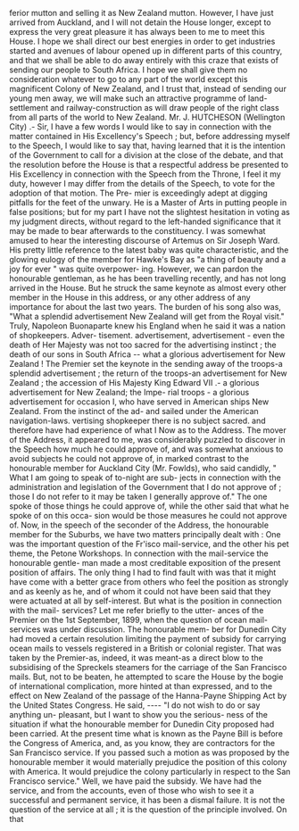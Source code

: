ferior mutton and selling it as New Zealand mutton. However, I have just arrived from Auckland, and I will not detain the House longer, except to express the very great pleasure it has always been to me to meet this House. I hope we shall direct our best energies in order to get industries started and avenues of labour opened up in different parts of this country, and that we shall be able to do away entirely with this craze that exists of sending our people to South Africa. I hope we shall give them no consideration whatever to go to any part of the world except this magnificent Colony of New Zealand, and I trust that, instead of sending our young men away, we will make such an attractive programme of land-settlement and railway-construction as will draw people of the right class from all parts of the world to New Zealand. Mr. J. HUTCHESON (Wellington City) .- Sir, I have a few words I would like to say in connection with the matter contained in His Excellency's Speech ; but, before addressing myself to the Speech, I would like to say that, having learned that it is the intention of the Government to call for a division at the close of the debate, and that the resolution before the House is that a respectful address be presented to His Excellency in connection with the Speech from the Throne, I feel it my duty, however I may differ from the details of the Speech, to vote for the adoption of that motion. The Pre- mier is exceedingly adept at digging pitfalls for the feet of the unwary. He is a Master of Arts in putting people in false positions; but for my part I have not the slightest hesitation in voting as my judgment directs, without regard to the left-handed significance that it may be made to bear afterwards to the constituency. I was somewhat amused to hear the interesting discourse of Artemus on Sir Joseph Ward. His pretty little reference to the latest baby was quite characteristic, and the glowing eulogy of the member for Hawke's Bay as "a thing of beauty and a joy for ever " was quite overpower- ing. However, we can pardon the honourable gentleman, as he has been travelling recently, and has not long arrived in the House. But he struck the same keynote as almost every other member in the House in this address, or any other address of any importance for about the last two years. The burden of his song also was, "What a splendid advertisement New Zealand will get from the Royal visit." Truly, Napoleon Buonaparte knew his England when he said it was a nation of shopkeepers. Adver- tisement. advertisement, advertisement - even the death of Her Majesty was not too sacred for the advertising instinct ; the death of our sons in South Africa -- what a glorious advertisement for New Zealand ! The Premier set the keynote in the sending away of the troops-a splendid advertisement ; the return of the troops-an advertisement for New Zealand ; the accession of His Majesty King Edward VII .- a glorious advertisement for New Zealand; the Impe- rial troops - a glorious advertisement for occasion I, who have served in American ships New Zealand. From the instinct of the ad- and sailed under the American navigation-laws. vertising shopkeeper there is no subject sacred. and therefore have had experience of what I Now as to the Address. The mover of the Address, it appeared to me, was considerably puzzled to discover in the Speech how much he could approve of, and was somewhat anxious to avoid subjects he could not approve of, in marked contrast to the honourable member for Auckland City (Mr. Fowlds), who said candidly, " What I am going to speak of to-night are sub- jects in connection with the administration and legislation of the Government that I do not approve of ; those I do not refer to it may be taken I generally approve of." The one spoke of those things he could approve of, while the other said that what he spoke of on this occa- sion would be those measures he could not approve of. Now, in the speech of the seconder of the Address, the honourable member for the Suburbs, we have two matters principally dealt with : One was the important question of the Fr'isco mail-service, and the other his pet theme, the Petone Workshops. In connection with the mail-service the honourable gentle- man made a most creditable exposition of the present position of affairs. The only thing I had to find fault with was that it might have come with a better grace from others who feel the position as strongly and as keenly as he, and of whom it could not have been said that they were actuated at all by self-interest. But what is the position in connection with the mail- services? Let me refer briefly to the utter- ances of the Premier on the 1st September, 1899, when the question of ocean mail-services was under discussion. The honourable mem- ber for Dunedin City had moved a certain resolution limiting the payment of subsidy for carrying ocean mails to vessels registered in a British or colonial register. That was taken by the Premier-as, indeed, it was meant-as a direct blow to the subsidising of the Spreckels steamers for the carriage of the San Francisco mails. But, not to be beaten, he attempted to scare the House by the bogie of international complication, more hinted at than expressed, and to the effect on New Zealand of the passage of the Hanna-Payne Shipping Act by the United States Congress. He said, ---- "I do not wish to do or say anything un- pleasant, but I want to show you the serious- ness of the situation if what the honourable member for Dunedin City proposed had been carried. At the present time what is known as the Payne Bill is before the Congress of America, and, as you know, they are contractors for the San Francisco service. If you passed such a motion as was proposed by the honourable member it would materially prejudice the position of this colony with America. It would prejudice the colony particularly in respect to the San Francisco service." Well, we have paid the subsidy. We have had the service, and from the accounts, even of those who wish to see it a successful and permanent service, it has been a dismal failure. It is not the question of the service at all ; it is the question of the principle involved. On that 